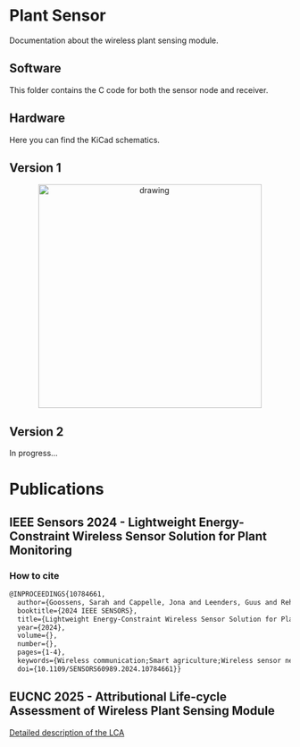 # Plant Sensor
Documentation about the wireless plant sensing module.

## Software
This folder contains the C code for both the sensor node and receiver.
 
## Hardware
Here you can find the KiCad schematics.


## Version 1
<p align="center">
<img src="https://github.com/DRAMCO/Plant-Sensor/blob/main/V1/Photo/20240603_095446.jpg" alt="drawing" width="400"/>
</p>

## Version 2
In progress...

# Publications

## IEEE Sensors 2024 - Lightweight Energy-Constraint Wireless Sensor Solution for Plant Monitoring

### How to cite
```latex
@INPROCEEDINGS{10784661,
  author={Goossens, Sarah and Cappelle, Jona and Leenders, Guus and Reher, Thomas and De Smedt, Valentijn and Van de Poel, Bram and De Strycker, Lieven and Van der Perre, Liesbet},
  booktitle={2024 IEEE SENSORS}, 
  title={Lightweight Energy-Constraint Wireless Sensor Solution for Plant Monitoring}, 
  year={2024},
  volume={},
  number={},
  pages={1-4},
  keywords={Wireless communication;Smart agriculture;Wireless sensor networks;Tracking;Crops;Real-time systems;Sensors;Biomedical monitoring;Monitoring;Stress;Smart farming;horticulture;motion detection;IMU;LoRa;Internet of Things},
  doi={10.1109/SENSORS60989.2024.10784661}}
```


## EUCNC 2025 - Attributional Life-cycle Assessment of Wireless Plant Sensing Module
[Detailed description of the LCA](LCA/Detailed_impact.md)

